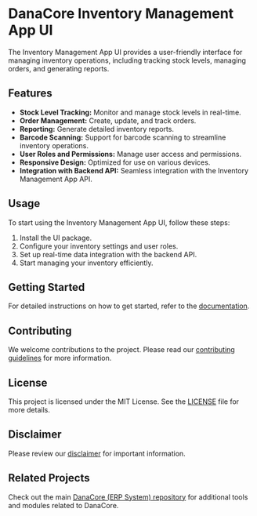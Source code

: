 # DanaCore Inventory Management App UI

The Inventory Management App UI provides a user-friendly interface for managing inventory operations, including tracking stock levels, managing orders, and generating reports.

## Features

- **Stock Level Tracking:** Monitor and manage stock levels in real-time.
- **Order Management:** Create, update, and track orders.
- **Reporting:** Generate detailed inventory reports.
- **Barcode Scanning:** Support for barcode scanning to streamline inventory operations.
- **User Roles and Permissions:** Manage user access and permissions.
- **Responsive Design:** Optimized for use on various devices.
- **Integration with Backend API:** Seamless integration with the Inventory Management App API.

## Usage

To start using the Inventory Management App UI, follow these steps:
1. Install the UI package.
2. Configure your inventory settings and user roles.
3. Set up real-time data integration with the backend API.
4. Start managing your inventory efficiently.

## Getting Started

For detailed instructions on how to get started, refer to the [documentation](https://github.com/navedrasul/danacore-inventory-management-ui).

## Contributing

We welcome contributions to the project. Please read our [contributing guidelines](https://github.com/navedrasul/danacore-inventory-management-ui/blob/main/CONTRIBUTING.md) for more information.

## License

This project is licensed under the MIT License. See the [LICENSE](https://github.com/navedrasul/danacore-inventory-management-ui/blob/main/LICENSE) file for more details.

## Disclaimer

Please review our [disclaimer](https://github.com/navedrasul/danacore-inventory-management-ui/blob/main/DISCLAIMER.md) for important information.

## Related Projects

Check out the main [DanaCore (ERP System) repository](https://github.com/navedrasul/DanaCore) for additional tools and modules related to DanaCore.
